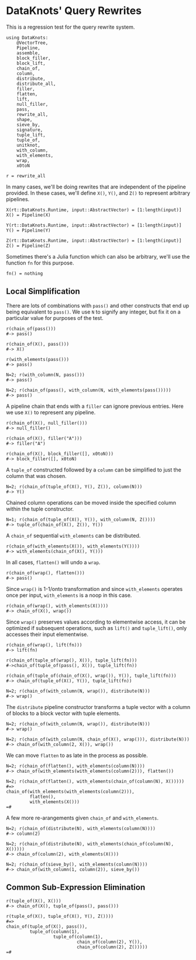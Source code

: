 # DataKnots' Query Rewrites

This is a regression test for the query rewrite system.

    using DataKnots:
        @VectorTree,
        Pipeline,
        assemble,
        block_filler,
        block_lift,
        chain_of,
        column,
        distribute,
        distribute_all,
        filler,
        flatten,
        lift,
        null_filler,
        pass,
        rewrite_all,
        shape,
        sieve_by,
        signature,
        tuple_lift,
        tuple_of,
        unitknot,
        with_column,
        with_elements,
        wrap,
        x0toN

    r = rewrite_all

In many cases, we'll be doing rewrites that are independent of the
pipeline provided. In these cases, we'll define `X()`, `Y()`, and `Z()`
to represent arbitrary pipelines.

    X(rt::DataKnots.Runtime, input::AbstractVector) = [1:length(input)]
    X() = Pipeline(X)

    Y(rt::DataKnots.Runtime, input::AbstractVector) = [1:length(input)]
    Y() = Pipeline(Y)

    Z(rt::DataKnots.Runtime, input::AbstractVector) = [1:length(input)]
    Z() = Pipeline(Z)

Sometimes there's a Julia function which can also be arbitrary, we'll
use the function `fn` for this purpose.

    fn() = nothing

## Local Simplification

There are lots of combinations with `pass()` and other constructs that
end up being equivalent to `pass()`. We use `N` to signify any integer,
but fix it on a particular value for purposes of the test.

    r(chain_of(pass()))
    #-> pass()

    r(chain_of(X(), pass()))
    #-> X()

    r(with_elements(pass()))
    #-> pass()

    N=2; r(with_column(N, pass()))
    #-> pass()

    N=2; r(chain_of(pass(), with_column(N, with_elements(pass()))))
    #-> pass()

A pipeline chain that ends with a `filler` can ignore previous entries.
Here we use `X()` to represent any pipeline.

    r(chain_of(X(), null_filler()))
    #-> null_filler()

    r(chain_of(X(), filler("A")))
    #-> filler("A")

    r(chain_of(X(), block_filler([], x0toN)))
    #-> block_filler([], x0toN)

A `tuple_of` constructed followed by a `column` can be simplified to
just the column that was chosen.

    N=2; r(chain_of(tuple_of(X(), Y(), Z()), column(N)))
    #-> Y()

Chained column operations can be moved inside the specified column
within the tuple constructor.

    N=1; r(chain_of(tuple_of(X(), Y()), with_column(N, Z())))
    #-> tuple_of(chain_of(X(), Z()), Y())

A `chain_of` sequential `with_elements` can be distributed.

    r(chain_of(with_elements(X()), with_elements(Y())))
    #-> with_elements(chain_of(X(), Y()))

In all cases, `flatten()` will undo a `wrap`.

    r(chain_of(wrap(), flatten()))
    #-> pass()

Since `wrap()` is 1-1/onto transformation and since `with_elements`
operates once per input, `with_elements` is a noop in this case.

    r(chain_of(wrap(), with_elements(X())))
    #-> chain_of(X(), wrap())

Since `wrap()` preserves values according to elementwise access, it can
be optimized if subsequent operations, such as `lift()` and
`tuple_lift()`, only accesses their input elementwise.

    r(chain_of(wrap(), lift(fn)))
    #-> lift(fn)

    r(chain_of(tuple_of(wrap(), X()), tuple_lift(fn)))
    #->chain_of(tuple_of(pass(), X()), tuple_lift(fn))

    r(chain_of(tuple_of(chain_of(X(), wrap()), Y()), tuple_lift(fn)))
    #-> chain_of(tuple_of(X(), Y()), tuple_lift(fn))

    N=2; r(chain_of(with_column(N, wrap()), distribute(N)))
    #-> wrap()

The `distribute` pipeline constructor transforms a tuple vector with a
column of blocks to a block vector with tuple elements.

    N=2; r(chain_of(with_column(N, wrap()), distribute(N)))
    #-> wrap()

    N=2; r(chain_of(with_column(N, chain_of(X(), wrap())), distribute(N)))
    #-> chain_of(with_column(2, X()), wrap())

We can move `flatten` to as late in the process as possible.

    N=2; r(chain_of(flatten(), with_elements(column(N))))
    #-> chain_of(with_elements(with_elements(column(2))), flatten())

    N=2; r(chain_of(flatten(), with_elements(chain_of(column(N), X()))))
    #=>
    chain_of(with_elements(with_elements(column(2))),
             flatten(),
             with_elements(X()))
    =#

A few more re-arangements given `chain_of` and `with_elements`.

    N=2; r(chain_of(distribute(N), with_elements(column(N))))
    #-> column(2)

    N=2; r(chain_of(distribute(N), with_elements(chain_of(column(N), X()))))
    #-> chain_of(column(2), with_elements(X()))

    N=2; r(chain_of(sieve_by(), with_elements(column(N))))
    #-> chain_of(with_column(1, column(2)), sieve_by())

## Common Sub-Expression Elimination

    r(tuple_of(X(), X()))
    #-> chain_of(X(), tuple_of(pass(), pass()))

    r(tuple_of(X(), tuple_of(X(), Y(), Z())))
    #=>
    chain_of(tuple_of(X(), pass()),
             tuple_of(column(1),
                      tuple_of(column(1),
                               chain_of(column(2), Y()),
                               chain_of(column(2), Z()))))
    =#

